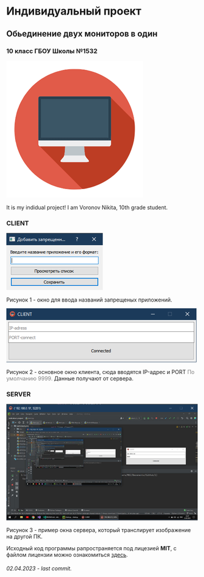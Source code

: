 # Индивидуальный проект
## Обьединение двух мониторов в один
### 10 класс ГБОУ Школы №1532

![image](/icologo.png)

It is my indidual project! I am Voronov Nikita, 10th grade student.


### **CLIENT**

![client](/image/client1.png)

Рисунок 1 - окно для ввода названий запрещеных приложений.

![client](/image/client2.png)

Рисунок 2 - основное окно клиента, сюда вводятся IP-адрес и PORT <font color=#808080>По умолчанию 9999.</font> Данные получают от сервера.

### **SERVER**

![server](/image/server1.png)

Рисунок 3 - пример окна сервера, который транслирует изображение на другой ПК.

Исходный код программы рапространяется под лицезией **MIT**, с файлом лицензии можно ознакомиться [здесь](/LICENSE).
###### 02.04.2023 - last commit.


